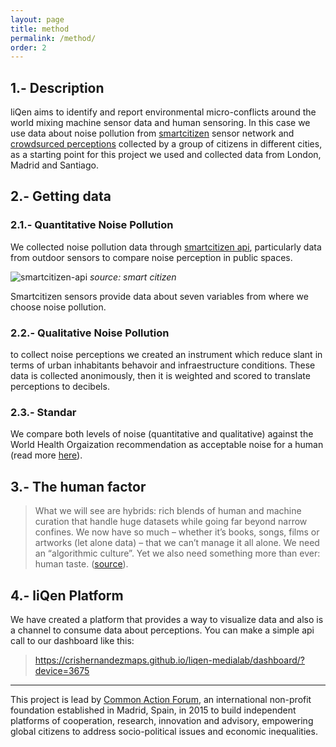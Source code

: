 ```yaml
---
layout: page
title: method
permalink: /method/
order: 2
---
```


## 1.- Description
liQen aims to identify and report environmental micro-conflicts around the world mixing machine sensor data and human sensoring. In this case we use data about noise pollution from [smartcitizen](https://smartcitizen.me) sensor network and [crowdsurced perceptions](https://crishernandezmaps.github.io/liqen-medialab/form/) collected by a group of citizens in different cities, as a starting point for this project we used and collected data from London, Madrid and Santiago.

## 2.- Getting data

### 2.1.- Quantitative Noise Pollution
We collected noise pollution data through [smartcitizen api](http://developer.smartcitizen.me/), particularly data from outdoor sensors to compare noise perception in public spaces.

![smartcitizen-api](https://i.imgur.com/PV4YkRD.png)
*source: smart citizen*

Smartcitizen sensors provide data about seven variables from where we choose noise pollution.

### 2.2.- Qualitative Noise Pollution
to collect noise perceptions we created an instrument which reduce slant in terms of urban inhabitants behavoir and infraestructure conditions. These data is collected anonimously, then it is weighted and scored to translate perceptions to decibels.

### 2.3.- Standar
We compare both levels of noise (quantitative and qualitative) against the World Health Orgaization recommendation as acceptable noise for a human (read more [here](http://www.euro.who.int/en/health-topics/environment-and-health/noise/noise)).

## 3.- The human factor

> What we will see are hybrids: rich blends of human and machine curation that handle huge datasets while going far beyond narrow confines. We now have so much – whether it’s books, songs, films or artworks (let alone data) – that we can’t manage it all alone. We need an “algorithmic culture”. Yet we also need something more than ever: human taste. ([source](https://www.theguardian.com/technology/2016/sep/30/age-of-algorithm-human-gatekeeper?CMP=fb_gu)).

## 4.- liQen Platform
We have created a platform that provides a way to visualize data and also is a channel to consume data about perceptions. You can make a simple api call to our dashboard like this:

> https://crishernandezmaps.github.io/liqen-medialab/dashboard/?device=3675


---

This project is lead by [Common Action Forum](http://commonactionforum.net/), an international non-profit foundation established in Madrid, Spain, in 2015 to build independent platforms of cooperation, research, innovation and advisory, empowering global citizens to address socio-political issues and economic inequalities.
